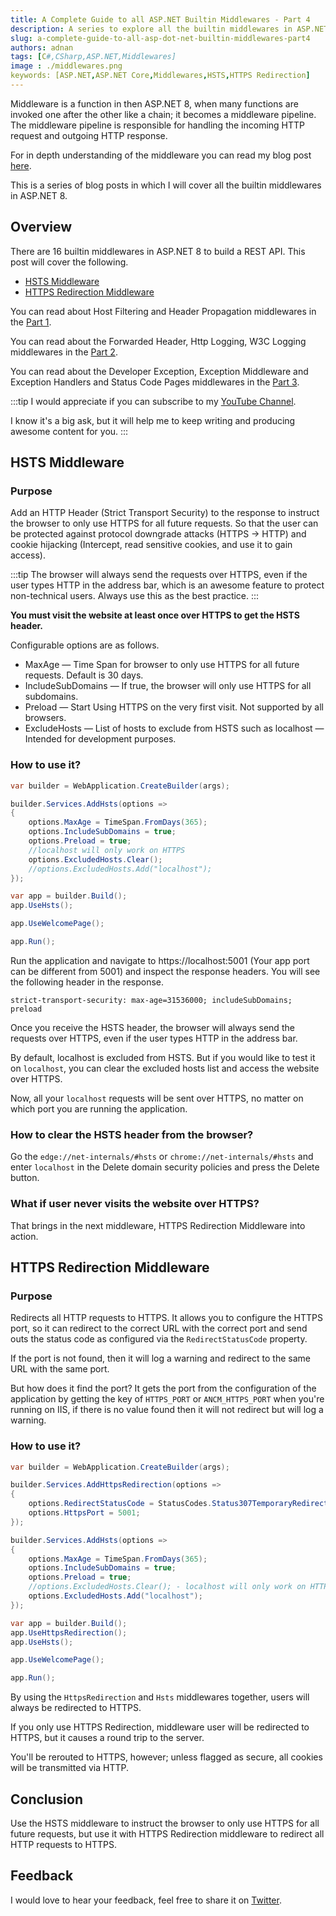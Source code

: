 ```yaml
---
title: A Complete Guide to all ASP.NET Builtin Middlewares - Part 4
description: A series to explore all the builtin middlewares in ASP.NET 8. This post covers HSTS and HTTPS Redirection Middleware.
slug: a-complete-guide-to-all-asp-dot-net-builtin-middlewares-part4
authors: adnan 
tags: [C#,CSharp,ASP.NET,Middlewares]
image : ./middlewares.png
keywords: [ASP.NET,ASP.NET Core,Middlewares,HSTS,HTTPS Redirection]
---
```

<head>
<meta property="og:image:width" content="1200"/>
<meta property="og:image:height" content="500"/>  
<meta name="twitter:creator" content="@madnan_rafiq" />
<meta name="twitter:card" content="summary_large_image" />
<meta name="twitter:title" content="A Complete Guide to all ASP.NET Builtin Middlewares - Part 4" />
<meta name="twitter:description" content="A series to explore all the builtin middlewares in ASP.NET 8. This post covers HSTS and HTTPS Redirection Middleware." />
</head>

Middleware is a function in then ASP.NET 8,
when many functions are invoked one after the other like a chain;
it becomes a middleware pipeline.
The middleware pipeline is responsible for handling the incoming HTTP request and outgoing HTTP response.

For in depth understanding of the middleware
you can read my blog post [here](https://adnanrafiq.com/blog/develop-intuitive-understanding-of-middleware-in-asp-net8/).

This is a series of blog posts in which I will cover all the builtin middlewares in ASP.NET 8.

<!--truncate-->

## Overview

There are 16 builtin middlewares in ASP.NET 8 to build a REST API. This post will cover the following.

- [HSTS Middleware](#hsts-middleware)
- [HTTPS Redirection Middleware](#https-redirection-middleware)


You can read about Host Filtering and Header Propagation middlewares in the [Part 1](https://adnanrafiq.com/blog/a-complete-guide-to-all-asp-dot-net-builtin-middlewares-part1/).

You can read about the Forwarded Header, Http Logging, W3C Logging middlewares in the [Part 2](https://adnanrafiq.com/blog/a-complete-guide-to-all-asp-dot-net-builtin-middlewares-part2/).

You can read about the Developer Exception, Exception Middleware and Exception Handlers and Status Code Pages middlewares in the [Part 3](https://adnanrafiq.com/blog/a-complete-guide-to-all-asp-dot-net-builtin-middlewares-part3/).

:::tip
I would appreciate
if you can subscribe to my [YouTube Channel](https://youtube.com/@OpenSourcedotNET?sub_confirmation=1).

I know it's a big ask, but it will help me to keep writing and producing awesome content for you.
:::

## HSTS Middleware

### Purpose
Add an HTTP Header (Strict Transport Security) to the response to instruct the browser to only use HTTPS for all future requests.
So that the user can be protected against protocol downgrade attacks (HTTPS -> HTTP) and cookie hijacking
(Intercept, read sensitive cookies, and use it to gain access).

:::tip
The browser will always send the requests over HTTPS, even if the user types HTTP in the address bar,
which is an awesome feature to protect non-technical users.
Always use this as the best practice.
:::

**You must visit the website at least once over HTTPS to get the HSTS header.**

Configurable options are as follows.
- MaxAge — Time Span for browser to only use HTTPS for all future requests. Default is 30 days.
- IncludeSubDomains — If true, the browser will only use HTTPS for all subdomains.
- Preload — Start Using HTTPS on the very first visit. Not supported by all browsers.
- ExcludeHosts — List of hosts to exclude from HSTS such as localhost — Intended for development purposes.

### How to use it?

```csharp title="How to configure and Use HSTS Middleware"
var builder = WebApplication.CreateBuilder(args);

builder.Services.AddHsts(options =>
{
    options.MaxAge = TimeSpan.FromDays(365);
    options.IncludeSubDomains = true;
    options.Preload = true;
    //localhost will only work on HTTPS
    options.ExcludedHosts.Clear(); 
    //options.ExcludedHosts.Add("localhost");
});

var app = builder.Build();
app.UseHsts();

app.UseWelcomePage();

app.Run();

```
Run the application and navigate to https://localhost:5001 (Your app port can be different from 5001)
and inspect the response headers.
You will see the following header in the response.

```text title="Response Headers"
strict-transport-security: max-age=31536000; includeSubDomains; preload
```

Once you receive the HSTS header, the browser will always send the requests over HTTPS, 
even if the user types HTTP in the address bar.

By default, localhost is excluded from HSTS.
But if you would like to test it on `localhost`, 
you can clear the excluded hosts list and access the website over HTTPS.

Now, all your `localhost` requests will be sent over HTTPS, no matter on which port you are running the application.

### How to clear the HSTS header from the browser?

Go the `edge://net-internals/#hsts` or `chrome://net-internals/#hsts` and enter `localhost` 
in the Delete domain security policies and press the Delete button.

### What if user never visits the website over HTTPS?
That brings in the next middleware, HTTPS Redirection Middleware into action.

## HTTPS Redirection Middleware

### Purpose
Redirects all HTTP requests to HTTPS.
It allows you
to configure the HTTPS port, so it can redirect to the correct URL with the correct port
and send outs the status code as configured via the `RedirectStatusCode` property.

If the port is not found, then it will log a warning and redirect to the same URL with the same port.

But how does it find the port?
It gets the port from the configuration of the application by getting the key of `HTTPS_PORT` or  `ANCM_HTTPS_PORT`
when you're running on IIS, if there is no value found then it will not redirect but will log a warning.


### How to use it?
```csharp title="How to configure and Use HTTPS Redirection Middleware"
var builder = WebApplication.CreateBuilder(args);

builder.Services.AddHttpsRedirection(options =>
{
    options.RedirectStatusCode = StatusCodes.Status307TemporaryRedirect;
    options.HttpsPort = 5001;
});

builder.Services.AddHsts(options =>
{
    options.MaxAge = TimeSpan.FromDays(365);
    options.IncludeSubDomains = true;
    options.Preload = true;
    //options.ExcludedHosts.Clear(); - localhost will only work on HTTPS if you uncomment this line.
    options.ExcludedHosts.Add("localhost");
});

var app = builder.Build();
app.UseHttpsRedirection();
app.UseHsts();

app.UseWelcomePage();

app.Run();

```

By using the `HttpsRedirection` and `Hsts` middlewares together, users will always be redirected to HTTPS.

If you only use HTTPS Redirection, middleware user will be redirected to HTTPS,
but it causes a round trip to the server.

You'll be rerouted to HTTPS, however; unless flagged as secure, all cookies will be transmitted via HTTP.

## Conclusion
Use the HSTS middleware to instruct the browser to only use HTTPS for all future requests, but 
use it with HTTPS Redirection middleware to redirect all HTTP requests to HTTPS.

## Feedback
I would love to hear your feedback, feel free to share it on [Twitter](https://twitter.com/madnan_rafiq). 

